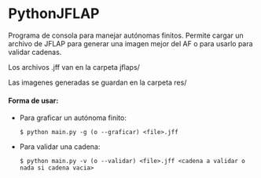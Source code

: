# PythonJFLAP

Programa de consola para manejar autónomas finitos. Permite cargar un archivo de JFLAP para generar una imagen mejor del AF o para usarlo para validar cadenas. <br />

Los archivos .jff van en la carpeta jflaps/ <br />

Las imagenes generadas se guardan en la carpeta res/ <br />

#### Forma de usar:

* Para graficar un autónoma finito:
  ```
  $ python main.py -g (o --graficar) <file>.jff
  ```

* Para validar una cadena:
  ```
  $ python main.py -v (o --validar) <file>.jff <cadena a validar o nada si cadena vacia>
  ```